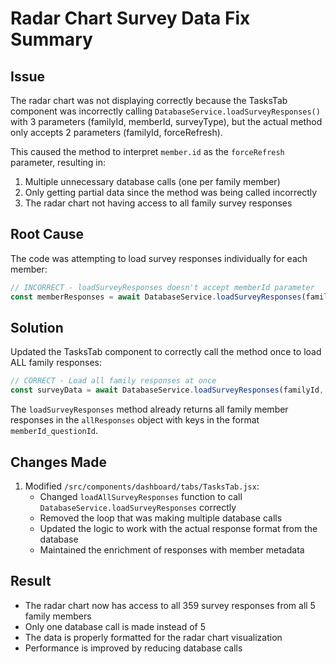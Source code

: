 # Radar Chart Survey Data Fix Summary

## Issue
The radar chart was not displaying correctly because the TasksTab component was incorrectly calling `DatabaseService.loadSurveyResponses()` with 3 parameters (familyId, memberId, surveyType), but the actual method only accepts 2 parameters (familyId, forceRefresh).

This caused the method to interpret `member.id` as the `forceRefresh` parameter, resulting in:
1. Multiple unnecessary database calls (one per family member)
2. Only getting partial data since the method was being called incorrectly
3. The radar chart not having access to all family survey responses

## Root Cause
The code was attempting to load survey responses individually for each member:
```javascript
// INCORRECT - loadSurveyResponses doesn't accept memberId parameter
const memberResponses = await DatabaseService.loadSurveyResponses(familyId, member.id, 'initial');
```

## Solution
Updated the TasksTab component to correctly call the method once to load ALL family responses:
```javascript
// CORRECT - Load all family responses at once
const surveyData = await DatabaseService.loadSurveyResponses(familyId, false);
```

The `loadSurveyResponses` method already returns all family member responses in the `allResponses` object with keys in the format `memberId_questionId`.

## Changes Made
1. Modified `/src/components/dashboard/tabs/TasksTab.jsx`:
   - Changed `loadAllSurveyResponses` function to call `DatabaseService.loadSurveyResponses` correctly
   - Removed the loop that was making multiple database calls
   - Updated the logic to work with the actual response format from the database
   - Maintained the enrichment of responses with member metadata

## Result
- The radar chart now has access to all 359 survey responses from all 5 family members
- Only one database call is made instead of 5
- The data is properly formatted for the radar chart visualization
- Performance is improved by reducing database calls